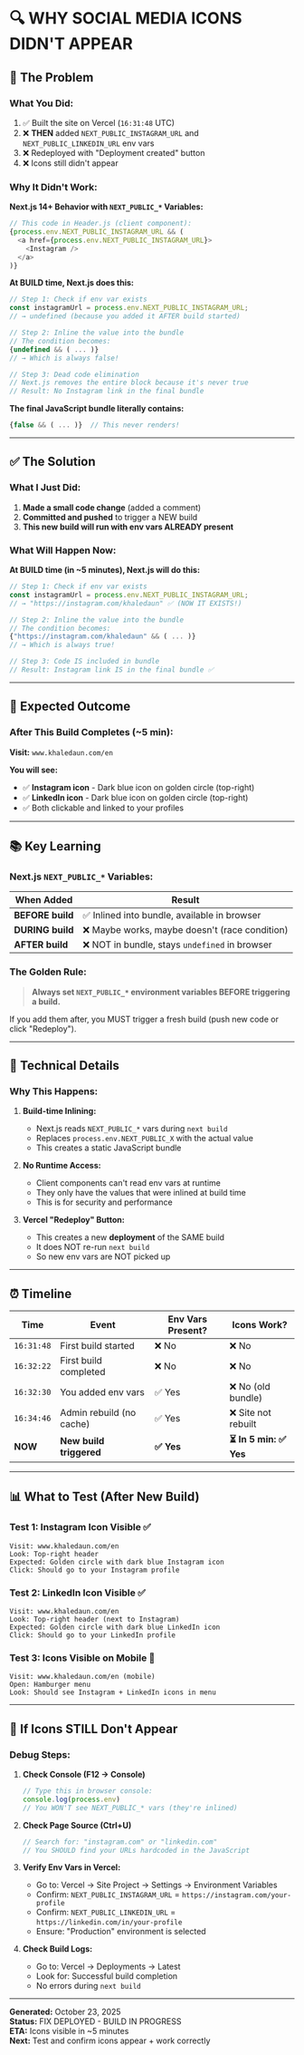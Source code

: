 # 🔍 WHY SOCIAL MEDIA ICONS DIDN'T APPEAR

## 📝 The Problem

### What You Did:
1. ✅ Built the site on Vercel (`16:31:48` UTC)
2. ❌ **THEN** added `NEXT_PUBLIC_INSTAGRAM_URL` and `NEXT_PUBLIC_LINKEDIN_URL` env vars
3. ❌ Redeployed with "Deployment created" button
4. ❌ Icons still didn't appear

### Why It Didn't Work:

**Next.js 14+ Behavior with `NEXT_PUBLIC_*` Variables:**

```javascript
// This code in Header.js (client component):
{process.env.NEXT_PUBLIC_INSTAGRAM_URL && (
  <a href={process.env.NEXT_PUBLIC_INSTAGRAM_URL}>
    <Instagram />
  </a>
)}
```

**At BUILD time, Next.js does this:**

```javascript
// Step 1: Check if env var exists
const instagramUrl = process.env.NEXT_PUBLIC_INSTAGRAM_URL; 
// → undefined (because you added it AFTER build started)

// Step 2: Inline the value into the bundle
// The condition becomes:
{undefined && ( ... )}
// → Which is always false!

// Step 3: Dead code elimination
// Next.js removes the entire block because it's never true
// Result: No Instagram link in the final bundle
```

**The final JavaScript bundle literally contains:**
```javascript
{false && ( ... )}  // This never renders!
```

---

## ✅ The Solution

### What I Just Did:

1. **Made a small code change** (added a comment)
2. **Committed and pushed** to trigger a NEW build
3. **This new build will run with env vars ALREADY present**

### What Will Happen Now:

**At BUILD time (in ~5 minutes), Next.js will do this:**

```javascript
// Step 1: Check if env var exists
const instagramUrl = process.env.NEXT_PUBLIC_INSTAGRAM_URL; 
// → "https://instagram.com/khaledaun" ✅ (NOW IT EXISTS!)

// Step 2: Inline the value into the bundle
// The condition becomes:
{"https://instagram.com/khaledaun" && ( ... )}
// → Which is always true!

// Step 3: Code IS included in bundle
// Result: Instagram link IS in the final bundle ✅
```

---

## 🎯 Expected Outcome

### After This Build Completes (~5 min):

**Visit:** `www.khaledaun.com/en`

**You will see:**
- ✅ **Instagram icon** - Dark blue icon on golden circle (top-right)
- ✅ **LinkedIn icon** - Dark blue icon on golden circle (top-right)
- ✅ Both clickable and linked to your profiles

---

## 📚 Key Learning

### Next.js `NEXT_PUBLIC_*` Variables:

| When Added | Result |
|------------|--------|
| **BEFORE build** | ✅ Inlined into bundle, available in browser |
| **DURING build** | ❌ Maybe works, maybe doesn't (race condition) |
| **AFTER build** | ❌ NOT in bundle, stays `undefined` in browser |

### The Golden Rule:

> **Always set `NEXT_PUBLIC_*` environment variables BEFORE triggering a build.**

If you add them after, you MUST trigger a fresh build (push new code or click "Redeploy").

---

## 🔧 Technical Details

### Why This Happens:

1. **Build-time Inlining:**
   - Next.js reads `NEXT_PUBLIC_*` vars during `next build`
   - Replaces `process.env.NEXT_PUBLIC_X` with the actual value
   - This creates a static JavaScript bundle

2. **No Runtime Access:**
   - Client components can't read env vars at runtime
   - They only have the values that were inlined at build time
   - This is for security and performance

3. **Vercel "Redeploy" Button:**
   - This creates a new **deployment** of the SAME build
   - It does NOT re-run `next build`
   - So new env vars are NOT picked up

---

## ⏰ Timeline

| Time | Event | Env Vars Present? | Icons Work? |
|------|-------|-------------------|-------------|
| `16:31:48` | First build started | ❌ No | ❌ No |
| `16:32:22` | First build completed | ❌ No | ❌ No |
| `16:32:30` | You added env vars | ✅ Yes | ❌ No (old bundle) |
| `16:34:46` | Admin rebuild (no cache) | ✅ Yes | ❌ Site not rebuilt |
| **NOW** | **New build triggered** | **✅ Yes** | **⏳ In 5 min: ✅ Yes** |

---

## 📊 What to Test (After New Build)

### Test 1: Instagram Icon Visible ✅
```
Visit: www.khaledaun.com/en
Look: Top-right header
Expected: Golden circle with dark blue Instagram icon
Click: Should go to your Instagram profile
```

### Test 2: LinkedIn Icon Visible ✅
```
Visit: www.khaledaun.com/en  
Look: Top-right header (next to Instagram)
Expected: Golden circle with dark blue LinkedIn icon
Click: Should go to your LinkedIn profile
```

### Test 3: Icons Visible on Mobile 📱
```
Visit: www.khaledaun.com/en (mobile)
Open: Hamburger menu
Look: Should see Instagram + LinkedIn icons in menu
```

---

## 🚨 If Icons STILL Don't Appear

### Debug Steps:

1. **Check Console (F12 → Console)**
   ```javascript
   // Type this in browser console:
   console.log(process.env)
   // You WON'T see NEXT_PUBLIC_* vars (they're inlined)
   ```

2. **Check Page Source (Ctrl+U)**
   ```javascript
   // Search for: "instagram.com" or "linkedin.com"
   // You SHOULD find your URLs hardcoded in the JavaScript
   ```

3. **Verify Env Vars in Vercel:**
   - Go to: Vercel → Site Project → Settings → Environment Variables
   - Confirm: `NEXT_PUBLIC_INSTAGRAM_URL` = `https://instagram.com/your-profile`
   - Confirm: `NEXT_PUBLIC_LINKEDIN_URL` = `https://linkedin.com/in/your-profile`
   - Ensure: "Production" environment is selected

4. **Check Build Logs:**
   - Go to: Vercel → Deployments → Latest
   - Look for: Successful build completion
   - No errors during `next build`

---

**Generated:** October 23, 2025  
**Status:** FIX DEPLOYED - BUILD IN PROGRESS  
**ETA:** Icons visible in ~5 minutes  
**Next:** Test and confirm icons appear + work correctly

